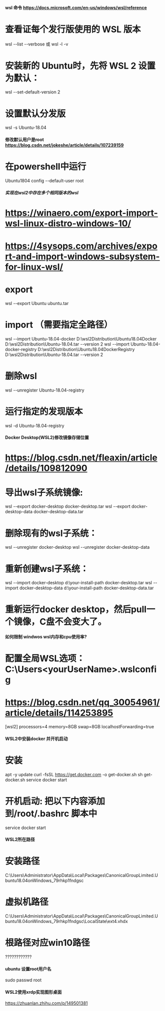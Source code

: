 
#### wsl 命令 https://docs.microsoft.com/en-us/windows/wsl/reference
# 查看证每个发行版使用的 WSL 版本
wsl --list --verbose
或
wsl -l -v

# 安装新的 Ubuntu时，先将 WSL 2 设置为默认：
wsl --set-default-version 2

# 设置默认分发版
wsl -s Ubuntu-18.04

#### 修改默认用户是root  https://blog.csdn.net/jokeshe/article/details/107239159
# 在powershell中运行
Ubuntu1804 config --default-user root

##### 实现在wsl2中存在多个相同版本的wsl
# https://winaero.com/export-import-wsl-linux-distro-windows-10/
# https://4sysops.com/archives/export-and-import-windows-subsystem-for-linux-wsl/
# export 
wsl --export Ubuntu ubuntu.tar
# import （需要指定全路径）
wsl --import Ubuntu-18.04-docker          D:\wsl2Distribution\Ubuntu18.04Docker         D:\wsl2Distribution\Ubuntu-18.04.tar --version 2
wsl --import Ubuntu-18.04-docker-registry D:\wsl2Distribution\Ubuntu18.04DockerRegistry D:\wsl2Distribution\Ubuntu-18.04.tar --version 2
# 删除wsl
wsl --unregister Ubuntu-18.04-registry
# 运行指定的发现版本
wsl -d Ubuntu-18.04-registry

#### Docker Desktop(WSL2)修改镜像存储位置
# https://blog.csdn.net/fleaxin/article/details/109812090
# 导出wsl子系统镜像:
wsl --export docker-desktop docker-desktop.tar
wsl --export docker-desktop-data docker-desktop-data.tar
# 删除现有的wsl子系统：
wsl --unregister docker-desktop
wsl --unregister docker-desktop-data

# 重新创建wsl子系统：
wsl --import docker-desktop d:\your-install-path docker-desktop.tar
wsl --import docker-desktop-data d:\your-install-path docker-desktop-data.tar

# 重新运行docker desktop，然后pull一个镜像，C盘不会变大了。

#### 如何限制 windwos wsl内存和cpu使用率?
# 配置全局WSL选项：C:\Users\<yourUserName>\.wslconfig
# https://blog.csdn.net/qq_30054961/article/details/114253895
[wsl2]
processors=4
memory=8GB
swap=8GB
localhostForwarding=true

#### WSL2中安装docker 并开机启动
# 安装
apt -y update
curl -fsSL https://get.docker.com -o get-docker.sh
sh get-docker.sh
service docker start

# 开机启动: 把以下内容添加到/root/.bashrc 脚本中
service docker start

#### WSL2所在路径
# 安装路径
C:\Users\Administrator\AppData\Local\Packages\CanonicalGroupLimited.Ubuntu18.04onWindows_79rhkp1fndgsc
# 虚拟机路径
C:\Users\Administrator\AppData\Local\Packages\CanonicalGroupLimited.Ubuntu18.04onWindows_79rhkp1fndgsc\LocalState\ext4.vhdx
# 根路径对应win10路径
????????????

#### ubuntu 设置root用户名
sudo passwd root

#### WSL2使用xrdp实现图形桌面
https://zhuanlan.zhihu.com/p/149501381
